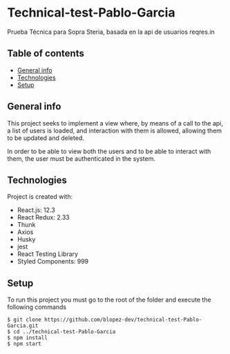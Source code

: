 # Technical-test-Pablo-Garcia

Prueba Técnica para Sopra Steria, basada en la api de usuarios reqres.in

## Table of contents

- [General info](#general-info)
- [Technologies](#technologies)
- [Setup](#setup)

## General info

This project seeks to implement a view where, by means of a call to the api, a list of users is loaded, and interaction with them is allowed, allowing them to be updated and deleted.

In order to be able to view both the users and to be able to interact with them, the user must be authenticated in the system.

## Technologies

Project is created with:

- React.js: 12.3
- React Redux: 2.33
- Thunk
- Axios
- Husky
- jest
- React Testing Library
- Styled Components: 999

## Setup

To run this project you must go to the root of the folder and execute the following commands

```
$ git clone https://github.com/blopez-dev/technical-test-Pablo-Garcia.git
$ cd ../technical-test-Pablo-Garcia
$ npm install
$ npm start
```

